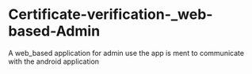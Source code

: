 # Certificate-verification-_web-based-Admin
A web_based application for admin use the app is ment to communicate with the android application
